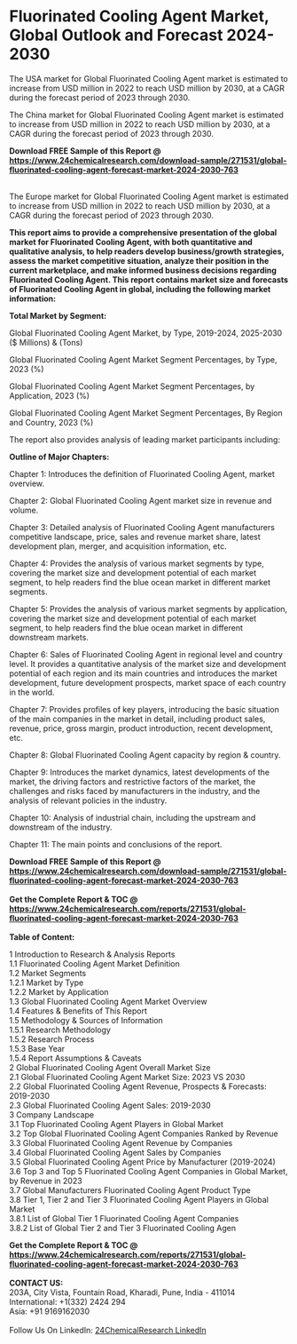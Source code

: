 <h1>Fluorinated Cooling Agent Market, Global Outlook and Forecast 2024-2030</h1><p>The USA market for Global Fluorinated Cooling Agent market is estimated to increase from USD million in 2022 to reach USD million by 2030, at a CAGR during the forecast period of 2023 through 2030.</p><p>
</p><p>The China market for Global Fluorinated Cooling Agent market is estimated to increase from USD million in 2022 to reach USD million by 2030, at a CAGR during the forecast period of 2023 through 2030.</p><div><b>Download FREE Sample of this Report @ 
            <a href="https://www.24chemicalresearch.com/download-sample/271531/global-fluorinated-cooling-agent-forecast-market-2024-2030-763">
            https://www.24chemicalresearch.com/download-sample/271531/global-fluorinated-cooling-agent-forecast-market-2024-2030-763</a></b></div><br><p>
</p><p>The Europe market for Global Fluorinated Cooling Agent market is estimated to increase from USD million in 2022 to reach USD million by 2030, at a CAGR during the forecast period of 2023 through 2030.</p><p>
<strong>This report aims to provide a comprehensive presentation of the global market for Fluorinated Cooling Agent, with both quantitative and qualitative analysis, to help readers develop business/growth strategies, assess the market competitive situation, analyze their position in the current marketplace, and make informed business decisions regarding Fluorinated Cooling Agent. This report contains market size and forecasts of Fluorinated Cooling Agent in global, including the following market information:</strong></p><p>
</p><p>
<strong>Total Market by Segment:</strong></p><p>
Global Fluorinated Cooling Agent Market, by Type, 2019-2024, 2025-2030 ($ Millions) &amp; (Tons)</p><p>
Global Fluorinated Cooling Agent Market Segment Percentages, by Type, 2023 (%)</p><p>
</p><p>
Global Fluorinated Cooling Agent Market Segment Percentages, by Application, 2023 (%)</p><p>
</p><p>
Global Fluorinated Cooling Agent Market Segment Percentages, By Region and Country, 2023 (%)</p><p>
</p><p>
The report also provides analysis of leading market participants including:</p><p>
</p><p>
</p><p>
</p><p><strong>Outline of Major Chapters:</strong></p><p>
</p><p>Chapter 1: Introduces the definition of Fluorinated Cooling Agent, market overview.</p><p>
Chapter 2: Global Fluorinated Cooling Agent market size in revenue and volume.</p><p>
Chapter 3: Detailed analysis of Fluorinated Cooling Agent manufacturers competitive landscape, price, sales and revenue market share, latest development plan, merger, and acquisition information, etc.</p><p>
Chapter 4: Provides the analysis of various market segments by type, covering the market size and development potential of each market segment, to help readers find the blue ocean market in different market segments.</p><p>
Chapter 5: Provides the analysis of various market segments by application, covering the market size and development potential of each market segment, to help readers find the blue ocean market in different downstream markets.</p><p>
Chapter 6: Sales of Fluorinated Cooling Agent in regional level and country level. It provides a quantitative analysis of the market size and development potential of each region and its main countries and introduces the market development, future development prospects, market space of each country in the world.</p><p>
Chapter 7: Provides profiles of key players, introducing the basic situation of the main companies in the market in detail, including product sales, revenue, price, gross margin, product introduction, recent development, etc.</p><p>
Chapter 8: Global Fluorinated Cooling Agent capacity by region &amp; country.</p><p>
Chapter 9: Introduces the market dynamics, latest developments of the market, the driving factors and restrictive factors of the market, the challenges and risks faced by manufacturers in the industry, and the analysis of relevant policies in the industry.</p><p>
Chapter 10: Analysis of industrial chain, including the upstream and downstream of the industry.</p><p>
Chapter 11: The main points and conclusions of the report.</p><div><b>Download FREE Sample of this Report @ 
            <a href="https://www.24chemicalresearch.com/download-sample/271531/global-fluorinated-cooling-agent-forecast-market-2024-2030-763">
            https://www.24chemicalresearch.com/download-sample/271531/global-fluorinated-cooling-agent-forecast-market-2024-2030-763</a></b></div><br><div><b>Get the Complete Report & TOC @ 
            <a href="https://www.24chemicalresearch.com/reports/271531/global-fluorinated-cooling-agent-forecast-market-2024-2030-763">
            https://www.24chemicalresearch.com/reports/271531/global-fluorinated-cooling-agent-forecast-market-2024-2030-763</a></b></div><br>
            <b>Table of Content:</b><p>1 Introduction to Research & Analysis Reports<br />
    1.1 Fluorinated Cooling Agent Market Definition<br />
    1.2 Market Segments<br />
        1.2.1 Market by Type<br />
        1.2.2 Market by Application<br />
    1.3 Global Fluorinated Cooling Agent Market Overview<br />
    1.4 Features & Benefits of This Report<br />
    1.5 Methodology & Sources of Information<br />
        1.5.1 Research Methodology<br />
        1.5.2 Research Process<br />
        1.5.3 Base Year<br />
        1.5.4 Report Assumptions & Caveats<br />
2 Global Fluorinated Cooling Agent Overall Market Size<br />
    2.1 Global Fluorinated Cooling Agent Market Size: 2023 VS 2030<br />
    2.2 Global Fluorinated Cooling Agent Revenue, Prospects & Forecasts: 2019-2030<br />
    2.3 Global Fluorinated Cooling Agent Sales: 2019-2030<br />
3 Company Landscape<br />
    3.1 Top Fluorinated Cooling Agent Players in Global Market<br />
    3.2 Top Global Fluorinated Cooling Agent Companies Ranked by Revenue<br />
    3.3 Global Fluorinated Cooling Agent Revenue by Companies<br />
    3.4 Global Fluorinated Cooling Agent Sales by Companies<br />
    3.5 Global Fluorinated Cooling Agent Price by Manufacturer (2019-2024)<br />
    3.6 Top 3 and Top 5 Fluorinated Cooling Agent Companies in Global Market, by Revenue in 2023<br />
    3.7 Global Manufacturers Fluorinated Cooling Agent Product Type<br />
    3.8 Tier 1, Tier 2 and Tier 3 Fluorinated Cooling Agent Players in Global Market<br />
        3.8.1 List of Global Tier 1 Fluorinated Cooling Agent Companies<br />
        3.8.2 List of Global Tier 2 and Tier 3 Fluorinated Cooling Agen</p><div><b>Get the Complete Report & TOC @ 
            <a href="https://www.24chemicalresearch.com/reports/271531/global-fluorinated-cooling-agent-forecast-market-2024-2030-763">
            https://www.24chemicalresearch.com/reports/271531/global-fluorinated-cooling-agent-forecast-market-2024-2030-763</a></b></div><br><b>CONTACT US:</b><br>
            203A, City Vista, Fountain Road, Kharadi, Pune, India - 411014<br>
            International: +1(332) 2424 294<br>
            Asia: +91 9169162030 <br><br>
            Follow Us On LinkedIn: <a href="https://www.linkedin.com/company/24chemicalresearch/">24ChemicalResearch LinkedIn</a>